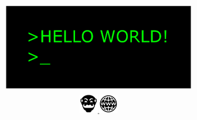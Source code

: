 <img src="https://github.com/RegusAl/RegusAl/blob/main/assets/hello-world.gif">
<p align="center">
  <a href="https://tryhackme.com/p/RegusAl7" alt="TryHackMe" target="_blank"> <img src="https://github.com/RegusAl/RegusAl/blob/main/assets/icons/_thm.png" alt="TryHackMe"> </a>
  <a href="https://regusal.github.io/termWebsite/" target="_blank"> <img src="https://github.com/RegusAl/RegusAl/blob/main/assets/icons/_www.png"> </a>
</p>

